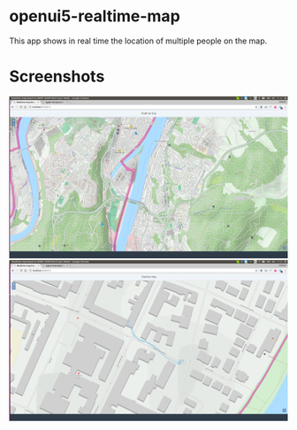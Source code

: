 # openui5-realtime-map
This app shows in real time the location of multiple people on the map.

# Screenshots
![Screenshot 1](/img/Screenshot-1.png?raw=true "Screenshot 1")
![Screenshot 2](/img/Screenshot-2.png?raw=true "Screenshot 2")
